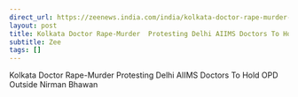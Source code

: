 ```yaml
---
direct_url: https://zeenews.india.com/india/kolkata-doctor-rape-murder-protesting-delhi-aiims-doctors-to-hold-opd-outside-nirman-bhawan-2779842.html
layout: post
title: Kolkata Doctor Rape-Murder  Protesting Delhi AIIMS Doctors To Hold OPD Outside Nirman Bhawan
subtitle: Zee
tags: []
---
```


Kolkata Doctor Rape-Murder  Protesting Delhi AIIMS Doctors To Hold OPD Outside Nirman Bhawan
